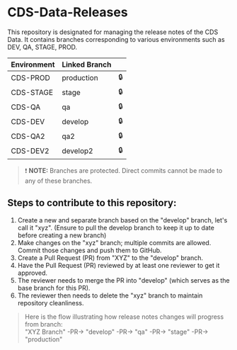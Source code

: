 # CDS-Data-Releases

This repository is designated for managing the release notes of the CDS Data. It contains branches corresponding to various environments such as DEV, QA, STAGE, PROD.

| Environment | Linked Branch |  |
|-------------|---------------|--|
| CDS-PROD    | production    |🔒|
| CDS-STAGE   | stage         |🔒|
| CDS-QA      | qa            |🔒|
| CDS-DEV     | develop       |🔒|
| CDS-QA2     | qa2           |🔒|
| CDS-DEV2    | develop2      |🔒|

> ❗ **NOTE:** Branches are protected. Direct commits cannot be made to any of these branches.

## Steps to contribute to this repository:

1. Create a new and separate branch based on the "develop" branch, let's call it "xyz". (Ensure to pull the develop branch to keep it up to date before creating a new branch)
2. Make changes on the "xyz" branch; multiple commits are allowed. Commit those changes and push them to GitHub.
3. Create a Pull Request (PR) from "XYZ" to the "develop" branch.
4. Have the Pull Request (PR) reviewed by at least one reviewer to get it approved.
5. The reviewer needs to merge the PR into "develop" (which serves as the base branch for this PR).
6. The reviewer then needs to delete the "xyz" branch to maintain repository cleanliness.

> Here is the flow illustrating how release notes changes will progress from branch: <br />
"XYZ Branch" -PR-> "develop" -PR-> "qa" -PR-> "stage" -PR-> "production"
